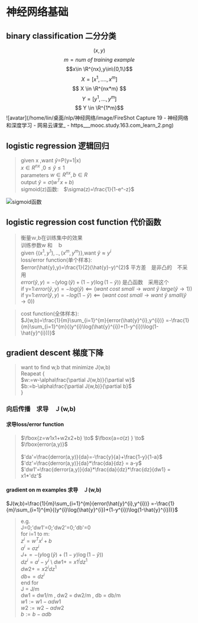 # 神经网络基础

## binary classification 二分分类
$$(x,y)$$
$$ m=num\ of\ training\ example$$
$$x\in \R^{nx},y\in\{0,1\}$$
$$
X = [x^{1},....,x^{m}]
$$
$$ X \in \R^{nx*m} $$
$$  Y=[y^{1},...,y^{m}]$$
$$ Y \in \R^{1*m}$$ 
![avatar](/home/lin/桌面/nlp/神经网络/image/FireShot Capture 19 - 神经网络和深度学习 - 网易云课堂_ - https___mooc.study.163.com_learn_2.png)

## logistic regression 逻辑回归

>given x ,want $\hat{y}$=P(y=1|x) \
$x \in R^{nx}$ ,$0 \leq \hat{y}\leq 1$ \
parameters $w \in R^{nx},b \in R$ \
output $\hat{y}=\sigma(w^{T}x+b)$ \
sigmoid(z)函数:　$\sigma(z)=\frac{1}{1-e^-z}$

![sigmoid函数](https://gss3.bdstatic.com/-Po3dSag_xI4khGkpoWK1HF6hhy/baike/w%3D268%3Bg%3D0/sign=ba0ac7a864061d957d46303e43cf6dec/d009b3de9c82d158dfb4e7218a0a19d8bc3e426f.jpg)

## logistic regression cost function 代价函数
>衡量ｗ,b在训练集中的效果　\
训练参数w 和　ｂ \
given {$(x^{1},y^{1}),..,(x^{m},y^{m})$},want $\hat{y}\approx y^{i}$ \
loss/error function(单个样本): \
$error(\hat{y},y)=\frac{1}{2}(\hat{y}-y)^{2}$ 平方差　是非凸的　不采用 \
$error(\hat{y},y)=-(y\log(\hat{y})+(1-y)\log(1-\hat{y}))$ 是凸函数　采用这个　\
if y=1:$error(\hat{y},y)=-log(\hat{y}) \impliedby (want\ cost\ small \to want\ \hat{y}\ large(\hat{y}\to1))$ \
if y=1:$error(\hat{y},y)=-log(1-\hat{y}) \impliedby (want\ cost\ small \to want\ \hat{y}\ small(\hat{y}\to0))$ 

>cost function(全体样本): \
$J(w,b)=\frac{1}{m}\sum_{i=1}^{m}{error(\hat{y}^{i},y^{i})}
        =-\frac{1}{m}\sum_{i=1}^{m}{(y^{i}\log(\hat{y}^{i})+(1-y^{i})\log(1-\hat{y}^{i}))}$ 

## gradient descent 梯度下降
>want to find w,b that minimize J(w,b) \
Reapeat { \
$w:=w-\alpha\frac{\partial J(w,b)}{\partial w}$ \
$b:=b-\alpha\frac{\partial J(w,b)}{\partial b}$ \
}

### 向后传播　求导　Ｊ(w,b)
#### 求导loss/error function
>$\fbox{z=w1x1+w2x2+b} \to$
$\fbox{a=σ(z)   } \to$
$\fbox{error(a,y)}$ \
\
$'da'=\frac{derror(a,y)}{da}=-\frac{y}{a}+\frac{1-y}{1-a}$ \
$'dz'=\frac{derror(a,y)}{da}*\frac{da}{dz} = a-y$ \
$'dw1'=\frac{derror(a,y)}{da}*\frac{da}{dz}*\frac{dz}{dw1} = x1*'dz'$

#### gradient on m examples 求导　Ｊ(w,b)
$J(w,b)=\frac{1}{m}\sum_{i=1}^{m}{error(\hat{y}^{i},y^{i})}
        =-\frac{1}{m}\sum_{i=1}^{m}{(y^{i}\log(\hat{y}^{i})+(1-y^{i})\log(1-\hat{y}^{i}))}$ 

>e.g. \
J=0;'dw1'=0;'dw2'=0;'db'=0 \
for i=1 to m: \
$z^{i}=w^{T}x^{i}+b$ \
$a^{i}=\sigma{z^{i}}$ \
$J += -(y\log(\hat{y})+(1-y)\log(1-\hat{y}))$ \
$dz^{i}=a^{i}-y^{i}$ \ 
$dw1 += x1^{i}dz^{1}$ \
$dw2 += x2^{i}dz^{1}$ \
$db += dz^{i}$ \
end for \
J = J/m \
dw1 = dw1/m , dw2 = dw2/m , db = db/m \
$w1:=w1-\alpha dw1$ \
$w2:=w2-\alpha dw2$ \
$b:=b-\alpha db$ 